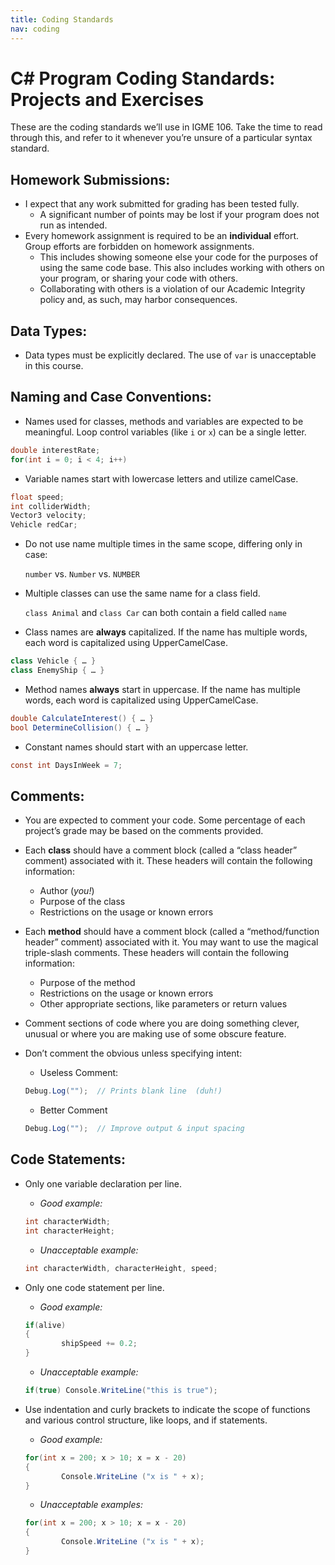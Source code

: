```yaml
---
title: Coding Standards
nav: coding
---
```


# C# Program Coding Standards: Projects and Exercises

These are the coding standards we’ll use in IGME 106.
Take the time to read through this, and refer to it whenever you’re unsure of a particular syntax standard.

## Homework Submissions:

-   I expect that any work submitted for grading has been tested fully.
    -   A significant number of points may be lost if your program does not run as intended.
-   Every homework assignment is required to be an **individual** effort. Group efforts are forbidden on homework assignments.
    -   This includes showing someone else your code for the purposes of using the same code base.  This also includes working with others on your program, or sharing your code with others.
    -   Collaborating with others is a violation of our Academic Integrity policy and, as such, may harbor consequences.

## Data Types:

-   Data types must be explicitly declared.  The use of `var` is unacceptable in this course.

## Naming and Case Conventions:

-   Names used for classes, methods and variables are expected to be meaningful.  Loop control variables (like `i` or `x`) can be a single letter.
```csharp
double interestRate;
for(int i = 0; i < 4; i++)
```

-   Variable names start with lowercase letters and utilize camelCase.
```csharp
float speed;
int colliderWidth;
Vector3 velocity;
Vehicle redCar;
```

-   Do not use name multiple times in the same scope, differing only in case:

      `number` vs. `Number` vs. `NUMBER`

-   Multiple classes can use the same name for a class field.

     `class Animal` and `class Car` can both contain a field called `name`

-   Class names are **always** capitalized.  If the name has multiple words, each word is capitalized using UpperCamelCase.
```csharp
class Vehicle { … }
class EnemyShip { … }
```

-   Method names **always** start in uppercase.  If the name has multiple words, each word is capitalized using UpperCamelCase.
```csharp
double CalculateInterest() { … }
bool DetermineCollision() { … }
```

-   Constant names should start with an uppercase letter.
```csharp
const int DaysInWeek = 7;
```

## Comments:

-   You are expected to comment your code. Some percentage of each project’s grade may be based on the comments provided.

-   Each **class** should have a comment block (called a “class header” comment) associated with it.  These headers will contain the following information:

    -   Author (_you!_)
    -   Purpose of the class
    -   Restrictions on the usage or known errors

-   Each **method** should have a comment block (called a “method/function header” comment) associated with it.  You may want to use the magical triple-slash comments. These headers will contain the following information:

    -   Purpose of the method
    -   Restrictions on the usage or known errors
    -   Other appropriate sections, like parameters or return values

-   Comment sections of code where you are doing something clever, unusual or where you are making use of some obscure feature.

-   Don’t comment the obvious unless specifying intent:

    -   Useless Comment:
    ```csharp
    Debug.Log("");  // Prints blank line  (duh!)
    ```
    -   Better Comment
    ```csharp
    Debug.Log("");  // Improve output & input spacing
    ```

## Code Statements:

-   Only one variable declaration per line.

    -   _Good example:_
    ```csharp
    int characterWidth;
    int characterHeight;
    ```

    -   _Unacceptable example:_
    ```csharp
    int characterWidth, characterHeight, speed;
    ```

-   Only one code statement per line.
    -   _Good example:_
    ```csharp
    if(alive)
    {
            shipSpeed += 0.2;
    }
    ```

    -   _Unacceptable example:_
    ```csharp
    if(true) Console.WriteLine("this is true");
    ```

-   Use indentation and curly brackets to indicate the scope of functions and various control structure, like loops, and if statements.
    -   _Good example:_
    ```csharp
    for(int x = 200; x > 10; x = x - 20)
    {
            Console.WriteLine ("x is " + x);
    }
    ```

    -   _Unacceptable examples:_
    ```csharp
    for(int x = 200; x > 10; x = x - 20)
    {
            Console.WriteLine ("x is " + x);
    }
    ```
